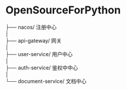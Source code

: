# OpenSourceForPython

├── nacos/ 注册中心 <br>
│<br>
├── api-gateway/ 网关<br>
│<br>
├── user-service/ 用户中心 <br>
│  <br>
├── auth-service/ 鉴权中中心 <br>
│   <br>
└── document-service/ 文档中心 <br>
<br>
